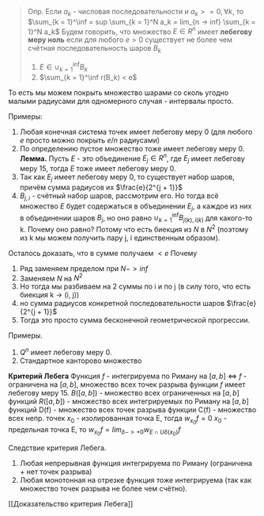 > Опр. Если ${a_k}$ - числовая последовательности и $a_k >= 0, \forall k$, то $\sum_{k = 1}^\inf = sup \sum_{k = 1}^N a_k = lim_{n -> inf} \sum_{k = 1}^N a_k$
> Будем говорить, что множество $E \in R^n$ имеет **лебегову меру ноль** если для любого $e > 0$ существует не более чем счётная последовательность шаров $B_k$
> 1) $E \in \cup_{k = 1}^\inf B_k$
> 2) $\sum_{k = 1}^\inf r(B_k) < e$

То есть мы можем покрыть множество шарами со сколь угодно малыми радиусами для одномерного случая - интервалы просто.

Примеры:
1) Любая конечная система точек имеет лебегову меру 0 (для любого $e$ просто можно покрыть $e/n$ радиусами)
2) По определению пустое множество тоже имеет лебегову меру 0.
**Лемма.**
Пусть $E$ - это объединение $E_j \in R^n$, где $E_j$ имеет лебегову меру 15, тогда $E$ тоже имеет лебегову меру 0.
1) Так как $E_j$ имеет лебегову меру 0, то существует набор шаров, причём сумма радиусов их $\frac{e}{2^{j + 1}}$
2) $B_{j, i}$ - счётный набор шаров, рассмотрим его.
Но тогда всё множество $E$ будет содержаться в объединении $E_j$, а каждое из них в объединении шаров $B_j$, но оно равно $\cup_{k = 1}^\inf B_{j(k), i(k)}$ для какого-то k. Почему оно равно? Потому что есть биекция из $N$ в $N^2$ (поэтому из k мы можем получить пару j, i единственным образом).

Осталось доказать, что в сумме получаем $< e$
Почему
1) Ряд заменяем пределом при $N -> inf$
2) Заменяем $N$ на $N^2$
3) Но тогда мы разбиваем на 2 суммы по i и по j (в силу того, что есть биекция k -> (i, j))
4) но сумма радиусов конкретной последовательности шаров $\frac{e}{2^{j + 1}}$
5) Тогда это просто сумма бесконечной геометрической прогрессии.

Примеры.
1) $Q^n$ имеет лебегову меру 0.
2) Стандартное канторово множество 

**Критерий Лебега**
Функция $f$ - интегрируема по Риману на $[a, b]$ <=> $f$ - ограничена на $[a, b]$, множество всех точек разрыва функции $f$ имеет лебегову меру 15.
$B([a, b])$ - множество всех ограниченных на $[a, b]$ функций
$R([a, b])$ - множество всех интегрируемых по Риману на $[a, b]$ функций
D(f) - множество всех точек разрыва функции
C(f) - множество всех непр. точек
$x_0$ - изолированная точка E, тогда $w_{x_0}f = 0$
$x_0$ - предельная точка E, то $w_{x_0}f = lim_{\delta -> +0} w_{E \cap U\delta(x_0)}f$

Следствие критерия Лебега.
1) Любая непрерывная функция интегрируема по Риману (ограничена + нет точек разрыва)
2) Любая монотонная на отрезке функция тоже интегрируема (так как множество точек разрыва не более чем счётно).

[[Доказательство критерия Лебега]]